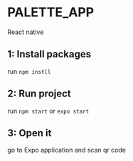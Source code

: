 # PALETTE_APP
React native


## 1: Install packages

run `npm instll`

## 2: Run project

run `npm start` or `expo start`

## 3: Open it

go to Expo application and scan qr code
